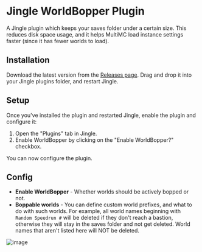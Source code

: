 # Jingle WorldBopper Plugin
A Jingle plugin which keeps your saves folder under a certain size. This reduces disk space usage, and it helps MultiMC load instance settings faster (since it has fewer worlds to load).

## Installation
Download the latest version from the [Releases page](https://github.com/marin774/Jingle-Worldbopper-Plugin/releases). Drag and drop it into your Jingle plugins folder, and restart Jingle.

## Setup
Once you've installed the plugin and restarted Jingle, enable the plugin and configure it:
1. Open the "Plugins" tab in Jingle.
2. Enable WorldBopper by clicking on the "Enable WorldBopper?" checkbox.
   
You can now configure the plugin.

## Config
- **Enable WorldBopper** - Whether worlds should be actively bopped or not.
- **Boppable worlds** - You can define custom world prefixes, and what to do with such worlds. For example, all world names beginning with `Random Speedrun #` will be deleted if they don't reach a bastion, otherwise they will stay in the saves folder and not get deleted. World names that aren't listed here will NOT be deleted.
  
![image](https://github.com/user-attachments/assets/6e5e45c1-8bd3-4e08-8675-64e4201bcbce)

